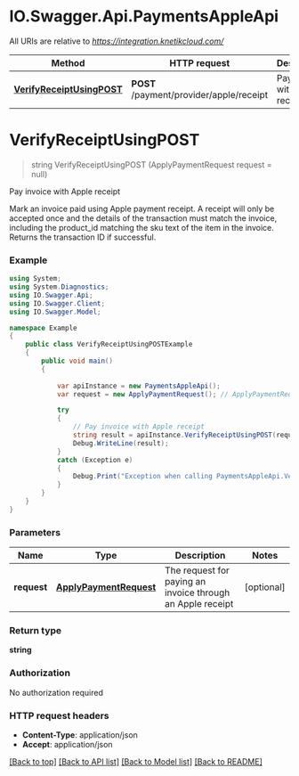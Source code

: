 # IO.Swagger.Api.PaymentsAppleApi

All URIs are relative to *https://integration.knetikcloud.com/*

Method | HTTP request | Description
------------- | ------------- | -------------
[**VerifyReceiptUsingPOST**](PaymentsAppleApi.md#verifyreceiptusingpost) | **POST** /payment/provider/apple/receipt | Pay invoice with Apple receipt


<a name="verifyreceiptusingpost"></a>
# **VerifyReceiptUsingPOST**
> string VerifyReceiptUsingPOST (ApplyPaymentRequest request = null)

Pay invoice with Apple receipt

Mark an invoice paid using Apple payment receipt. A receipt will only be accepted once and the details of the transaction must match the invoice, including the product_id matching the sku text of the item in the invoice. Returns the transaction ID if successful.

### Example
```csharp
using System;
using System.Diagnostics;
using IO.Swagger.Api;
using IO.Swagger.Client;
using IO.Swagger.Model;

namespace Example
{
    public class VerifyReceiptUsingPOSTExample
    {
        public void main()
        {
            
            var apiInstance = new PaymentsAppleApi();
            var request = new ApplyPaymentRequest(); // ApplyPaymentRequest | The request for paying an invoice through an Apple receipt (optional) 

            try
            {
                // Pay invoice with Apple receipt
                string result = apiInstance.VerifyReceiptUsingPOST(request);
                Debug.WriteLine(result);
            }
            catch (Exception e)
            {
                Debug.Print("Exception when calling PaymentsAppleApi.VerifyReceiptUsingPOST: " + e.Message );
            }
        }
    }
}
```

### Parameters

Name | Type | Description  | Notes
------------- | ------------- | ------------- | -------------
 **request** | [**ApplyPaymentRequest**](ApplyPaymentRequest.md)| The request for paying an invoice through an Apple receipt | [optional] 

### Return type

**string**

### Authorization

No authorization required

### HTTP request headers

 - **Content-Type**: application/json
 - **Accept**: application/json

[[Back to top]](#) [[Back to API list]](../README.md#documentation-for-api-endpoints) [[Back to Model list]](../README.md#documentation-for-models) [[Back to README]](../README.md)

